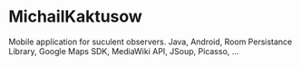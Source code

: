# MichailKaktusow
Mobile application for suculent observers. 
Java, Android, Room Persistance Library, Google Maps SDK, MediaWiki API, JSoup, Picasso, ...
